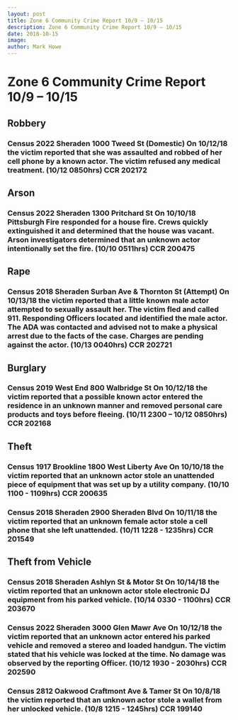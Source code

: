 ```yaml
---
layout: post
title: Zone 6 Community Crime Report 10/9 – 10/15
description: Zone 6 Community Crime Report 10/9 – 10/15
date: 2018-10-15
image: 
author: Mark Howe
---
```


# Zone 6 Community Crime Report 10/9 – 10/15

## Robbery
### Census 2022 Sheraden 1000 Tweed St (Domestic) On 10/12/18 the victim reported that she was assaulted and robbed of her cell phone by a known actor. The victim refused any medical treatment. (10/12 0850hrs) CCR 202172

## Arson
### Census 2022 Sheraden 1300 Pritchard St On 10/10/18 Pittsburgh Fire responded for a house fire. Crews quickly extinguished it and determined that the house was vacant. Arson investigators determined that an unknown actor intentionally set the fire. (10/10 0511hrs) CCR 200475

## Rape
### Census 2018 Sheraden Surban Ave & Thornton St (Attempt) On 10/13/18 the victim reported that a little known male actor attempted to sexually assault her. The victim fled and called 911. Responding Officers located and identified the male actor. The ADA was contacted and advised not to make a physical arrest due to the facts of the case. Charges are pending against the actor. (10/13 0040hrs) CCR 202721

## Burglary
### Census 2019 West End 800 Walbridge St On 10/12/18 the victim reported that a possible known actor entered the residence in an unknown manner and removed personal care products and toys before fleeing. (10/11 2300 – 10/12 0850hrs) CCR 202168

## Theft
### Census 1917 Brookline 1800 West Liberty Ave On 10/10/18 the victim reported that an unknown actor stole an unattended piece of equipment that was set up by a utility company. (10/10 1100 - 1109hrs) CCR 200635
### Census 2018 Sheraden 2900 Sheraden Blvd On 10/11/18 the victim reported that an unknown female actor stole a cell phone that she left unattended. (10/11 1228 - 1235hrs) CCR 201549

## Theft from Vehicle
### Census 2018 Sheraden Ashlyn St & Motor St On 10/14/18 the victim reported that an unknown actor stole electronic DJ equipment from his parked vehicle. (10/14 0330 - 1100hrs) CCR 203670
### Census 2022 Sheraden 3000 Glen Mawr Ave On 10/12/18 the victim reported that an unknown actor entered his parked vehicle and removed a stereo and loaded handgun. The victim stated that his vehicle was locked at the time. No damage was observed by the reporting Officer. (10/12 1930 - 2030hrs) CCR 202590
### Census 2812 Oakwood Craftmont Ave & Tamer St On 10/8/18 the victim reported that an unknown actor stole a wallet from her unlocked vehicle. (10/8 1215 - 1245hrs) CCR 199140
